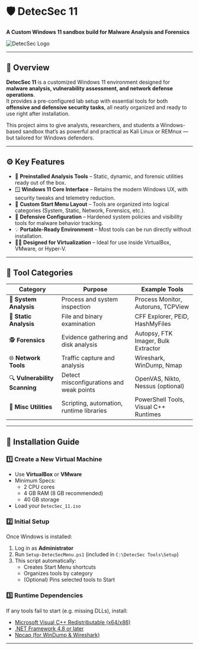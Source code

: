 # 🛡️ DetecSec 11  
**A Custom Windows 11 sandbox build for Malware Analysis and Forensics**

![DetecSec Logo](./assets/detecsec_logo.png)

---

## 📘 Overview
**DetecSec 11** is a customized Windows 11 environment designed for **malware analysis, vulnerability assessment, and network defense operations**.  
It provides a pre-configured lab setup with essential tools for both **offensive and defensive security tasks**, all neatly organized and ready to use right after installation.

This project aims to give analysts, researchers, and students a Windows-based sandbox that’s as powerful and practical as Kali Linux or REMnux — but tailored for Windows defenders.

---

## ⚙️ Key Features
- 🧰 **Preinstalled Analysis Tools** – Static, dynamic, and forensic utilities ready out of the box.  
- 🪟 **Windows 11 Core Interface** – Retains the modern Windows UX, with security tweaks and telemetry reduction.  
- 🧩 **Custom Start Menu Layout** – Tools are organized into logical categories (System, Static, Network, Forensics, etc.).  
- 🧱 **Defensive Configuration** – Hardened system policies and visibility tools for malware behavior tracking.  
- 💡 **Portable-Ready Environment** – Most tools can be run directly without installation.  
- 🧑‍💻 **Designed for Virtualization** – Ideal for use inside VirtualBox, VMware, or Hyper-V.

---

## 🧩 Tool Categories

| Category | Purpose | Example Tools |
|-----------|----------|----------------|
| 🧠 **System Analysis** | Process and system inspection | Process Monitor, Autoruns, TCPView |
| 🧬 **Static Analysis** | File and binary examination | CFF Explorer, PEiD, HashMyFiles |
| 🕵️ **Forensics** | Evidence gathering and disk analysis | Autopsy, FTK Imager, Bulk Extractor |
| 🌐 **Network Tools** | Traffic capture and analysis | Wireshark, WinDump, Nmap |
| 🔍 **Vulnerability Scanning** | Detect misconfigurations and weak points | OpenVAS, Nikto, Nessus (optional) |
| 🧰 **Misc Utilities** | Scripting, automation, runtime libraries | PowerShell Tools, Visual C++ Runtimes |

---

## 🧠 Installation Guide

### 1️⃣ Create a New Virtual Machine
- Use **VirtualBox** or **VMware**  
- Minimum Specs:
  - 2 CPU cores
  - 4 GB RAM (8 GB recommended)
  - 40 GB storage
- Load your `DetecSec_11.iso`

### 2️⃣ Initial Setup
Once Windows is installed:
1. Log in as **Administrator**  
2. Run `Setup-DetecSecMenu.ps1` (included in `C:\DetecSec Tools\Setup`)  
3. This script automatically:
   - Creates Start Menu shortcuts  
   - Organizes tools by category  
   - (Optional) Pins selected tools to Start

### 3️⃣ Runtime Dependencies
If any tools fail to start (e.g. missing DLLs), install:
- [Microsoft Visual C++ Redistributable (x64/x86)](https://learn.microsoft.com/en-us/cpp/windows/latest-supported-vc-redist)
- [.NET Framework 4.8 or later](https://dotnet.microsoft.com/en-us/download/dotnet-framework)
- [Npcap (for WinDump & Wireshark)](https://npcap.com)

---
